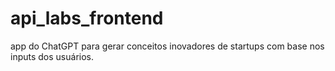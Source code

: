 # api_labs_frontend
app do ChatGPT para gerar conceitos inovadores de startups com base nos inputs dos usuários.
